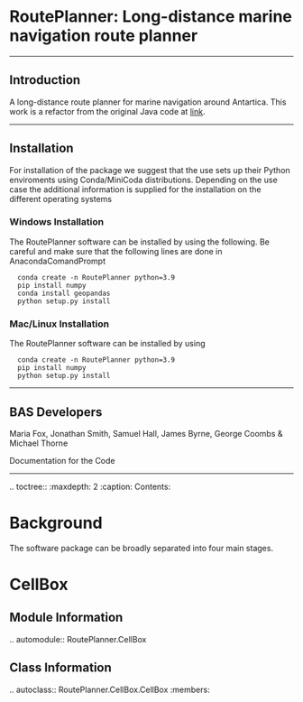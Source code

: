 # RoutePlanner: Long-distance marine navigation route planner
---
## Introduction
A long-distance route planner for marine navigation around Antartica. This work is a refactor from the original Java code at [link](https://github.com/foxm1/RoutePlanner). 

---
## Installation
For installation of the package we suggest that the use sets up their Python enviroments using Conda/MiniCoda distributions. Depending on the use case the additional information is supplied for the installation on the different operating systems

### Windows Installation
The RoutePlanner software can be installed by using the following. Be careful and make sure that the following lines are done in AnacondaComandPrompt
```
  conda create -n RoutePlanner python=3.9
  pip install numpy
  conda install geopandas
  python setup.py install
```

### Mac/Linux Installation
The RoutePlanner software can be installed by using
```
  conda create -n RoutePlanner python=3.9
  pip install numpy
  python setup.py install
```

---
## BAS Developers
Maria Fox, Jonathan Smith, Samuel Hall, James Byrne, George Coombs &  Michael Thorne


Documentation for the Code
**************************
.. toctree::
   :maxdepth: 2
   :caption: Contents:

Background
====================
The software package can be broadly separated into four main stages.


CellBox
=====================
Module Information
-----------------
.. automodule:: RoutePlanner.CellBox


Class Information
------------------
.. autoclass:: RoutePlanner.CellBox.CellBox
   :members:
